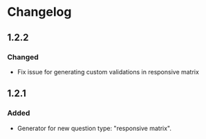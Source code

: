 # Changelog

## 1.2.2

### Changed

- Fix issue for generating custom validations in responsive matrix

## 1.2.1

### Added

- Generator for new question type: "responsive matrix".

